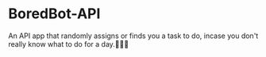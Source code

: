 # BoredBot-API

An API app that randomly assigns or finds you a task to do, incase you don't really know what to do for a day.🫵🤷‍♂️
